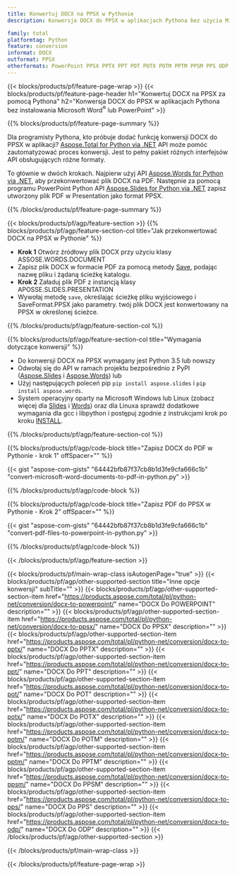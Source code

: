 ```yaml
---
title: Konwertuj DOCX na PPSX w Pythonie
description: Konwersja DOCX do PPSX w aplikacjach Pythona bez użycia Microsoft Word lub PowerPoint 

family: total
platformtag: Python
feature: conversion
informat: DOCX
outformat: PPSX
otherformats: PowerPoint PPSX PPTX PPT POT POTX POTM PPTM PPSM PPS ODP
---
```

{{< blocks/products/pf/feature-page-wrap >}}
{{< blocks/products/pf/feature-page-header h1="Konwertuj DOCX na PPSX za pomocą Pythona" h2="Konwersja DOCX do PPSX w aplikacjach Pythona bez instalowania Microsoft Word<sup>&reg;</sup> lub PowerPoint" >}}

{{% blocks/products/pf/feature-page-summary %}}

Dla programisty Pythona, kto próbuje dodać funkcję konwersji DOCX do PPSX w aplikacji? [Aspose.Total for Python via .NET](https://products.aspose.com/total/python-net/) API może pomóc zautomatyzować proces konwersji. Jest to pełny pakiet różnych interfejsów API obsługujących różne formaty.  

To głównie w dwóch krokach. Najpierw użyj API [Aspose.Words for Python via .NET](https://products.aspose.com/words/python-net/), aby przekonwertować plik DOCX na PDF. Następnie za pomocą programu PowerPoint Python API [Aspose.Slides for Python via .NET](https://products.aspose.com/slides/python-net/) zapisz utworzony plik PDF w Presentation jako format PPSX. 

{{% /blocks/products/pf/feature-page-summary %}}

{{< blocks/products/pf/agp/feature-section >}}
{{% blocks/products/pf/agp/feature-section-col title="Jak przekonwertować DOCX na PPSX w Pythonie" %}}
- **Krok 1** Otwórz źródłowy plik DOCX przy użyciu klasy ASSOSE.WORDS.DOCUMENT
- Zapisz plik DOCX w formacie PDF za pomocą metody [Save](https://reference.aspose.com/words/python-net/aspose.words/document/save/), podając nazwę pliku i żądaną ścieżkę katalogu.
-  **Krok 2** Załaduj plik PDF z instancją klasy APOSSE.SLIDES.PRESENTATION
-  Wywołaj metodę `save`, określając ścieżkę pliku wyjściowego i SaveFormat.PPSX jako parametry.  twój plik DOCX jest konwertowany na PPSX w określonej ścieżce.

{{% /blocks/products/pf/agp/feature-section-col %}}

{{% blocks/products/pf/agp/feature-section-col title="Wymagania dotyczące konwersji" %}}

- Do konwersji DOCX na PPSX wymagany jest Python 3.5 lub nowszy
- Odwołaj się do API w ramach projektu bezpośrednio z PyPI ([Aspose.Slides](https://pypi.org/project/Aspose.Slides/) i [Aspose.Words](https://pypi.org/project/aspose-words/)) lub
- Użyj następujących poleceń pip ```pip install aspose.slides``` i ```pip install aspose.words```. 
- System operacyjny oparty na Microsoft Windows lub Linux (zobacz więcej dla [Slides](https://docs.aspose.com/slides/python-net/system-requirements/) i [Words](https://docs.aspose.com/words/python-net/system-requirements/)) oraz dla Linuxa sprawdź dodatkowe wymagania dla gcc i libpython i postępuj zgodnie z instrukcjami krok po kroku [INSTALL](https://docs.aspose.com/words/python-net/installation/).
 

{{% /blocks/products/pf/agp/feature-section-col %}}

{{% blocks/products/pf/agp/code-block title="Zapisz DOCX do PDF w Pythonie - krok 1" offSpacer="" %}}

{{< gist "aspose-com-gists" "64442bfb87f37cb8b1d3fe9cfa666c1b" "convert-microsoft-word-documents-to-pdf-in-python.py" >}}

{{% /blocks/products/pf/agp/code-block %}}

{{% blocks/products/pf/agp/code-block title="Zapisz PDF do PPSX w Pythonie - Krok 2" offSpacer="" %}}

{{< gist "aspose-com-gists" "64442bfb87f37cb8b1d3fe9cfa666c1b" "convert-pdf-files-to-powerpoint-in-python.py" >}}

{{% /blocks/products/pf/agp/code-block %}}

{{< /blocks/products/pf/agp/feature-section >}}

{{< blocks/products/pf/main-wrap-class isAutogenPage="true" >}}
{{< blocks/products/pf/agp/other-supported-section title="Inne opcje konwersji" subTitle="" >}}
{{< blocks/products/pf/agp/other-supported-section-item href="https://products.aspose.com/total/pl/python-net/conversion/docx-to-powerpoint/" name="DOCX Do POWERPOINT" description="" >}}
{{< blocks/products/pf/agp/other-supported-section-item href="https://products.aspose.com/total/pl/python-net/conversion/docx-to-ppsx/" name="DOCX Do PPSX" description="" >}}
{{< blocks/products/pf/agp/other-supported-section-item href="https://products.aspose.com/total/pl/python-net/conversion/docx-to-pptx/" name="DOCX Do PPTX" description="" >}}
{{< blocks/products/pf/agp/other-supported-section-item href="https://products.aspose.com/total/pl/python-net/conversion/docx-to-ppt/" name="DOCX Do PPT" description="" >}}
{{< blocks/products/pf/agp/other-supported-section-item href="https://products.aspose.com/total/pl/python-net/conversion/docx-to-pot/" name="DOCX Do POT" description="" >}}
{{< blocks/products/pf/agp/other-supported-section-item href="https://products.aspose.com/total/pl/python-net/conversion/docx-to-potx/" name="DOCX Do POTX" description="" >}}
{{< blocks/products/pf/agp/other-supported-section-item href="https://products.aspose.com/total/pl/python-net/conversion/docx-to-potm/" name="DOCX Do POTM" description="" >}}
{{< blocks/products/pf/agp/other-supported-section-item href="https://products.aspose.com/total/pl/python-net/conversion/docx-to-pptm/" name="DOCX Do PPTM" description="" >}}
{{< blocks/products/pf/agp/other-supported-section-item href="https://products.aspose.com/total/pl/python-net/conversion/docx-to-ppsm/" name="DOCX Do PPSM" description="" >}}
{{< blocks/products/pf/agp/other-supported-section-item href="https://products.aspose.com/total/pl/python-net/conversion/docx-to-pps/" name="DOCX Do PPS" description="" >}}
{{< blocks/products/pf/agp/other-supported-section-item href="https://products.aspose.com/total/pl/python-net/conversion/docx-to-odp/" name="DOCX Do ODP" description="" >}}
{{< /blocks/products/pf/agp/other-supported-section >}}

{{< /blocks/products/pf/main-wrap-class >}}

{{< /blocks/products/pf/feature-page-wrap >}}